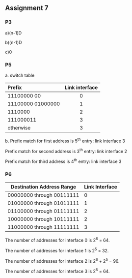 ## Assignment 7

### P3

a)(n-1)D

b)(n-1)D

c)0

### P5
a. switch table

| Prefix            | Link interface |
| :---------------- | :------------: |
| 11100000 00       |       0        |
| 11100000 01000000 |       1        |
| 1110000           |       2        |
| 111000011         |       3        |
| otherwise         |       3        |

b. 
Prefix match for first address is 5<sup>th</sup> entry: link interface 3

Prefix match for second address is 3<sup>th</sup> entry: link interface 2

Prefix match for third address is 4<sup>th</sup> entry: link interface 3

### P6

| Destination Address Range | Link Interface |
| ------------------------- | -------------- |
| 00000000 through 00111111 |       0        |
| 01000000 through 01011111 |       1        |
| 01100000 through 01111111 |       2        |
| 10000000 through 10111111 |       2        |
| 11000000 through 11111111 |       3        |  

The number of addresses for interface 0 is 2<sup>6</sup> = 64.  

The number of addresses for interface 1 is 2<sup>5</sup> = 32. 
 
The number of addresses for interface 2 is 2<sup>6</sup> + 2<sup>5</sup> = 96.  

The number of addresses for interface 3 is 2<sup>6</sup> = 64.